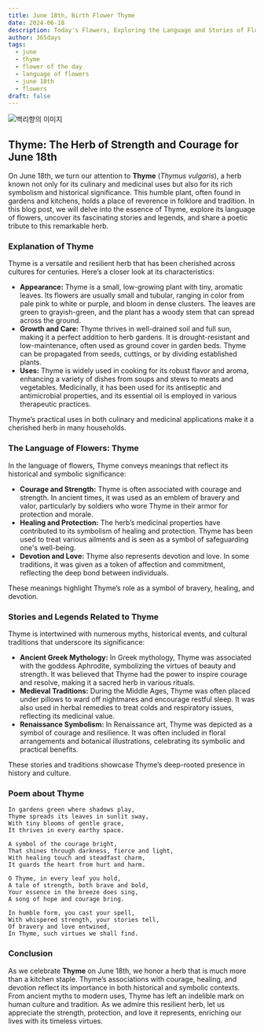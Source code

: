 ```yaml
---
title: June 18th, Birth Flower Thyme
date: 2024-06-18
description: Today's Flowers, Exploring the Language and Stories of Flowers Thyme
author: 365days
tags:
  - june
  - thyme
  - flower of the day
  - language of flowers
  - june 18th
  - flowers
draft: false
---
```



![백리향의 이미지](https://cdn.pixabay.com/photo/2020/05/07/12/57/thyme-5141399_1280.jpg#center)

## Thyme: The Herb of Strength and Courage for June 18th

On June 18th, we turn our attention to **Thyme** (*Thymus vulgaris*), a herb known not only for its culinary and medicinal uses but also for its rich symbolism and historical significance. This humble plant, often found in gardens and kitchens, holds a place of reverence in folklore and tradition. In this blog post, we will delve into the essence of Thyme, explore its language of flowers, uncover its fascinating stories and legends, and share a poetic tribute to this remarkable herb.

### Explanation of Thyme

Thyme is a versatile and resilient herb that has been cherished across cultures for centuries. Here’s a closer look at its characteristics:

- **Appearance:** Thyme is a small, low-growing plant with tiny, aromatic leaves. Its flowers are usually small and tubular, ranging in color from pale pink to white or purple, and bloom in dense clusters. The leaves are green to grayish-green, and the plant has a woody stem that can spread across the ground.
- **Growth and Care:** Thyme thrives in well-drained soil and full sun, making it a perfect addition to herb gardens. It is drought-resistant and low-maintenance, often used as ground cover in garden beds. Thyme can be propagated from seeds, cuttings, or by dividing established plants.
- **Uses:** Thyme is widely used in cooking for its robust flavor and aroma, enhancing a variety of dishes from soups and stews to meats and vegetables. Medicinally, it has been used for its antiseptic and antimicrobial properties, and its essential oil is employed in various therapeutic practices.

Thyme’s practical uses in both culinary and medicinal applications make it a cherished herb in many households.

### The Language of Flowers: Thyme

In the language of flowers, Thyme conveys meanings that reflect its historical and symbolic significance:

- **Courage and Strength:** Thyme is often associated with courage and strength. In ancient times, it was used as an emblem of bravery and valor, particularly by soldiers who wore Thyme in their armor for protection and morale.
- **Healing and Protection:** The herb’s medicinal properties have contributed to its symbolism of healing and protection. Thyme has been used to treat various ailments and is seen as a symbol of safeguarding one's well-being.
- **Devotion and Love:** Thyme also represents devotion and love. In some traditions, it was given as a token of affection and commitment, reflecting the deep bond between individuals.

These meanings highlight Thyme’s role as a symbol of bravery, healing, and devotion.

### Stories and Legends Related to Thyme

Thyme is intertwined with numerous myths, historical events, and cultural traditions that underscore its significance:

- **Ancient Greek Mythology:** In Greek mythology, Thyme was associated with the goddess Aphrodite, symbolizing the virtues of beauty and strength. It was believed that Thyme had the power to inspire courage and resolve, making it a sacred herb in various rituals.
- **Medieval Traditions:** During the Middle Ages, Thyme was often placed under pillows to ward off nightmares and encourage restful sleep. It was also used in herbal remedies to treat colds and respiratory issues, reflecting its medicinal value.
- **Renaissance Symbolism:** In Renaissance art, Thyme was depicted as a symbol of courage and resilience. It was often included in floral arrangements and botanical illustrations, celebrating its symbolic and practical benefits.

These stories and traditions showcase Thyme’s deep-rooted presence in history and culture.

### Poem about Thyme

	In gardens green where shadows play,
	Thyme spreads its leaves in sunlit sway,
	With tiny blooms of gentle grace,
	It thrives in every earthy space.
	
	A symbol of the courage bright,
	That shines through darkness, fierce and light,
	With healing touch and steadfast charm,
	It guards the heart from hurt and harm.
	
	O Thyme, in every leaf you hold,
	A tale of strength, both brave and bold,
	Your essence in the breeze does sing,
	A song of hope and courage bring.
	
	In humble form, you cast your spell,
	With whispered strength, your stories tell,
	Of bravery and love entwined,
	In Thyme, such virtues we shall find.

### Conclusion

As we celebrate **Thyme** on June 18th, we honor a herb that is much more than a kitchen staple. Thyme’s associations with courage, healing, and devotion reflect its importance in both historical and symbolic contexts. From ancient myths to modern uses, Thyme has left an indelible mark on human culture and tradition. As we admire this resilient herb, let us appreciate the strength, protection, and love it represents, enriching our lives with its timeless virtues.